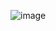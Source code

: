 
![image](https://user-images.githubusercontent.com/53371063/202983740-1ee696b4-0a8e-4f4b-b360-f8548fd57d85.png)

